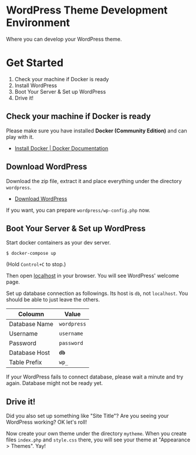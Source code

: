 # WordPress Theme Development Environment

Where you can develop your WordPress theme.

# Get Started

1. Check your machine if Docker is ready
2. Install WordPress
3. Boot Your Server & Set up WordPress
4. Drive it!

## Check your machine if Docker is ready

Please make sure you have installed **Docker (Community Edition)** and can play with it.

- [Install Docker | Docker Documentation](https://docs.docker.com/engine/installation/)

## Download WordPress

Download the zip file, extract it and place everything under the directory `wordpress`.

- [Download WordPress](https://wordpress.org/download/)

If you want, you can prepare `wordpress/wp-config.php` now.

## Boot Your Server & Set up WordPress

Start docker containers as your dev server.

```console
$ docker-compose up
```

(Hold `Control+C` to stop.)

Then open [localhost](http://localhost/) in your browser. You will see WordPress' welcome page.

Set up database connection as followings. Its host is `db`, not `localhost`. You should be able to just leave the others.

|Coloumn|Value|
|-------|-----|
|Database Name|`wordpress`|
|Username|`username`|
|Password|`password`|
|Database Host|**`db`**|
|Table Prefix|`wp_`|

If your WordPress fails to connect database, please wait a minute and try again. Database might not be ready yet.

## Drive it!

Did you also set up something like "Site Title"? Are you seeing your WordPress working? OK let's roll!

Now create your own theme under the directory `mytheme`. When you create files `index.php` and `style.css` there, you will see your theme at "Appearance &gt; Themes". Yay!
